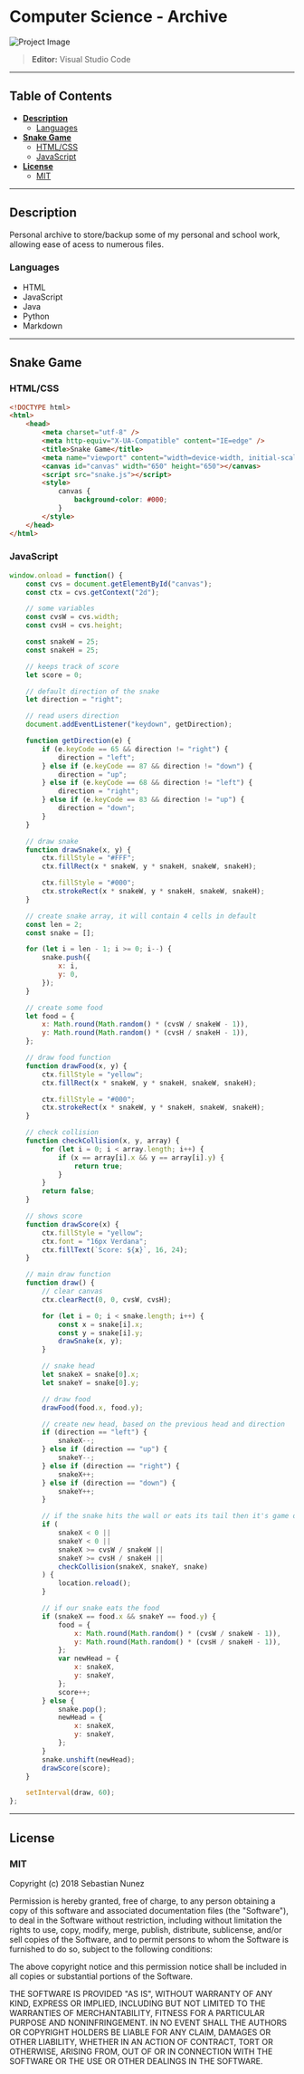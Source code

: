 # **Computer Science - Archive** <!-- omit in toc -->

![Project Image](https://lh3.googleusercontent.com/Lv_KUrY6oKwqtIiuOxnU9bMNMmrGHUB7P4iqkaA8i7j0P4pa_m1PFdqCFEyCOXzyThnV9AYBZYgi8Q=w1920-h1078-rw-no)

> **Editor:** Visual Studio Code

---

## **Table of Contents** <!-- omit in toc -->

- [**Description**](#description)
  - [Languages](#languages)
- [**Snake Game**](#snake-game)
  - [HTML/CSS](#htmlcss)
  - [JavaScript](#javascript)
- [**License**](#license)
  - [MIT](#mit)

---

## **Description**

Personal archive to store/backup some of my personal and school work, allowing ease of acess to numerous files.

### Languages

-   HTML
-   JavaScript
-   Java
-   Python
-   Markdown

---

## **Snake Game**

### HTML/CSS

```html
<!DOCTYPE html>
<html>
    <head>
        <meta charset="utf-8" />
        <meta http-equiv="X-UA-Compatible" content="IE=edge" />
        <title>Snake Game</title>
        <meta name="viewport" content="width=device-width, initial-scale=1" />
        <canvas id="canvas" width="650" height="650"></canvas>
        <script src="snake.js"></script>
        <style>
            canvas {
                background-color: #000;
            }
        </style>
    </head>
</html>
```

### JavaScript

```javascript
window.onload = function() {
    const cvs = document.getElementById("canvas");
    const ctx = cvs.getContext("2d");

    // some variables
    const cvsW = cvs.width;
    const cvsH = cvs.height;

    const snakeW = 25;
    const snakeH = 25;

    // keeps track of score
    let score = 0;

    // default direction of the snake
    let direction = "right";

    // read users direction
    document.addEventListener("keydown", getDirection);

    function getDirection(e) {
        if (e.keyCode == 65 && direction != "right") {
            direction = "left";
        } else if (e.keyCode == 87 && direction != "down") {
            direction = "up";
        } else if (e.keyCode == 68 && direction != "left") {
            direction = "right";
        } else if (e.keyCode == 83 && direction != "up") {
            direction = "down";
        }
    }

    // draw snake
    function drawSnake(x, y) {
        ctx.fillStyle = "#FFF";
        ctx.fillRect(x * snakeW, y * snakeH, snakeW, snakeH);

        ctx.fillStyle = "#000";
        ctx.strokeRect(x * snakeW, y * snakeH, snakeW, snakeH);
    }

    // create snake array, it will contain 4 cells in default
    const len = 2;
    const snake = [];

    for (let i = len - 1; i >= 0; i--) {
        snake.push({
            x: i,
            y: 0,
        });
    }

    // create some food
    let food = {
        x: Math.round(Math.random() * (cvsW / snakeW - 1)),
        y: Math.round(Math.random() * (cvsH / snakeH - 1)),
    };

    // draw food function
    function drawFood(x, y) {
        ctx.fillStyle = "yellow";
        ctx.fillRect(x * snakeW, y * snakeH, snakeW, snakeH);

        ctx.fillStyle = "#000";
        ctx.strokeRect(x * snakeW, y * snakeH, snakeW, snakeH);
    }

    // check collision
    function checkCollision(x, y, array) {
        for (let i = 0; i < array.length; i++) {
            if (x == array[i].x && y == array[i].y) {
                return true;
            }
        }
        return false;
    }

    // shows score
    function drawScore(x) {
        ctx.fillStyle = "yellow";
        ctx.font = "16px Verdana";
        ctx.fillText(`Score: ${x}`, 16, 24);
    }

    // main draw function
    function draw() {
        // clear canvas
        ctx.clearRect(0, 0, cvsW, cvsH);

        for (let i = 0; i < snake.length; i++) {
            const x = snake[i].x;
            const y = snake[i].y;
            drawSnake(x, y);
        }

        // snake head
        let snakeX = snake[0].x;
        let snakeY = snake[0].y;

        // draw food
        drawFood(food.x, food.y);

        // create new head, based on the previous head and direction
        if (direction == "left") {
            snakeX--;
        } else if (direction == "up") {
            snakeY--;
        } else if (direction == "right") {
            snakeX++;
        } else if (direction == "down") {
            snakeY++;
        }

        // if the snake hits the wall or eats its tail then it's game over
        if (
            snakeX < 0 ||
            snakeY < 0 ||
            snakeX >= cvsW / snakeW ||
            snakeY >= cvsH / snakeH ||
            checkCollision(snakeX, snakeY, snake)
        ) {
            location.reload();
        }

        // if our snake eats the food
        if (snakeX == food.x && snakeY == food.y) {
            food = {
                x: Math.round(Math.random() * (cvsW / snakeW - 1)),
                y: Math.round(Math.random() * (cvsH / snakeH - 1)),
            };
            var newHead = {
                x: snakeX,
                y: snakeY,
            };
            score++;
        } else {
            snake.pop();
            newHead = {
                x: snakeX,
                y: snakeY,
            };
        }
        snake.unshift(newHead);
        drawScore(score);
    }

    setInterval(draw, 60);
};
```

---

## **License**

### MIT

Copyright (c) 2018 Sebastian Nunez

Permission is hereby granted, free of charge, to any person obtaining a copy
of this software and associated documentation files (the "Software"), to deal
in the Software without restriction, including without limitation the rights
to use, copy, modify, merge, publish, distribute, sublicense, and/or sell
copies of the Software, and to permit persons to whom the Software is
furnished to do so, subject to the following conditions:

The above copyright notice and this permission notice shall be included in all
copies or substantial portions of the Software.

THE SOFTWARE IS PROVIDED "AS IS", WITHOUT WARRANTY OF ANY KIND, EXPRESS OR
IMPLIED, INCLUDING BUT NOT LIMITED TO THE WARRANTIES OF MERCHANTABILITY,
FITNESS FOR A PARTICULAR PURPOSE AND NONINFRINGEMENT. IN NO EVENT SHALL THE
AUTHORS OR COPYRIGHT HOLDERS BE LIABLE FOR ANY CLAIM, DAMAGES OR OTHER
LIABILITY, WHETHER IN AN ACTION OF CONTRACT, TORT OR OTHERWISE, ARISING FROM,
OUT OF OR IN CONNECTION WITH THE SOFTWARE OR THE USE OR OTHER DEALINGS IN THE
SOFTWARE.
